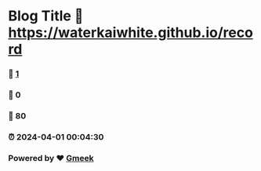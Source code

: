 # Blog Title :link: https://waterkaiwhite.github.io/record 
### :page_facing_up: [1](https://waterkaiwhite.github.io/record/tag.html) 
### :speech_balloon: 0 
### :hibiscus: 80 
### :alarm_clock: 2024-04-01 00:04:30 
### Powered by :heart: [Gmeek](https://github.com/Meekdai/Gmeek)
